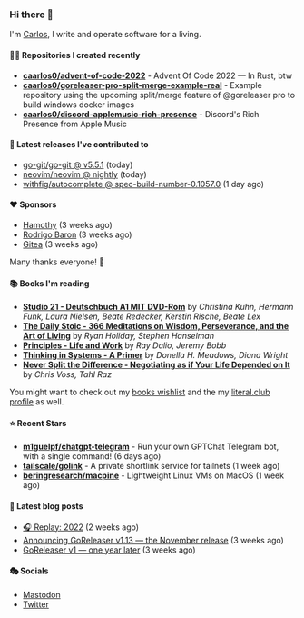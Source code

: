 ### Hi there 👋

I'm [Carlos](https://caarlos0.dev), I write and operate software for a living.

#### 👨‍💻 Repositories I created recently
- **[caarlos0/advent-of-code-2022](https://github.com/caarlos0/advent-of-code-2022)** - Advent Of Code 2022 — In Rust, btw
- **[caarlos0/goreleaser-pro-split-merge-example-real](https://github.com/caarlos0/goreleaser-pro-split-merge-example-real)** - Example repository using the upcoming split/merge feature of @goreleaser pro to build windows docker images
- **[caarlos0/discord-applemusic-rich-presence](https://github.com/caarlos0/discord-applemusic-rich-presence)** - Discord&#39;s Rich Presence from Apple Music

#### 🚀 Latest releases I've contributed to


- [go-git/go-git @ v5.5.1](https://github.com/go-git/go-git/releases/tag/v5.5.1) (today)
- [neovim/neovim @ nightly](https://github.com/neovim/neovim/releases/tag/nightly) (today)
- [withfig/autocomplete @ spec-build-number-0.1057.0](https://github.com/withfig/autocomplete/releases/tag/spec-build-number-0.1057.0) (1 day ago)

#### ❤️ Sponsors
- [Hamothy](https://github.com/sgoudham) (3 weeks ago)
- [Rodrigo Baron](https://github.com/rodrigobaron) (3 weeks ago)
- [Gitea](https://github.com/go-gitea) (3 weeks ago)

Many thanks everyone! 🙏

#### 📚 Books I'm reading
- **[Studio 21 - Deutschbuch A1 MIT DVD-Rom](https://literal.club/caarlos0/book/laura-nielsen-hermann-funk-beate-redecker-christina-kuhn-kerstin-rische-beate-lex-studio-21-c60yd)** by _Christina Kuhn, Hermann Funk, Laura Nielsen, Beate Redecker, Kerstin Rische, Beate Lex_
- **[The Daily Stoic - 366 Meditations on Wisdom, Perseverance, and the Art of Living](https://literal.club/caarlos0/book/the-daily-stoic-lbfbd)** by _Ryan Holiday, Stephen Hanselman_
- **[Principles - Life and Work](https://literal.club/caarlos0/book/ray-dalioray-daliojeremy-bobbprinciples-a9caw)** by _Ray Dalio, Jeremy Bobb_
- **[Thinking in Systems - A Primer](https://literal.club/caarlos0/book/thinking-in-systems-0q34a)** by _Donella H. Meadows, Diana Wright_
- **[Never Split the Difference - Negotiating as if Your Life Depended on It](https://literal.club/caarlos0/book/chris-voss-tahl-raz-never-split-the-difference-wqbcu)** by _Chris Voss, Tahl Raz_

You might want to check out my [books
wishlist](https://www.amazon.com.br/hz/wishlist/ls/EB8P7VS717SV) and the my
[literal.club profile](https://literal.club/caarlos0) as well.

#### ⭐ Recent Stars
- **[m1guelpf/chatgpt-telegram](https://github.com/m1guelpf/chatgpt-telegram)** - Run your own GPTChat Telegram bot, with a single command! (6 days ago)
- **[tailscale/golink](https://github.com/tailscale/golink)** - A private shortlink service for tailnets (1 week ago)
- **[beringresearch/macpine](https://github.com/beringresearch/macpine)** - Lightweight Linux VMs on MacOS (1 week ago)

#### 📄 Latest blog posts
- [🎧 Replay: 2022](https://carlosbecker.com/posts/replay-2022/) (2 weeks ago)
- [Announcing GoReleaser v1.13 — the November release](https://carlosbecker.com/posts/goreleaser-v1.13/) (3 weeks ago)
- [GoReleaser v1 — one year later](https://carlosbecker.com/posts/goreleaser-v1-1year/) (3 weeks ago)

#### 🎭 Socials

- <a href="https://mastodon.social/@caarlos0" rel="me">Mastodon</a>
- <a href="https://twitter.com/caarlos0" rel="me">Twitter</a>
